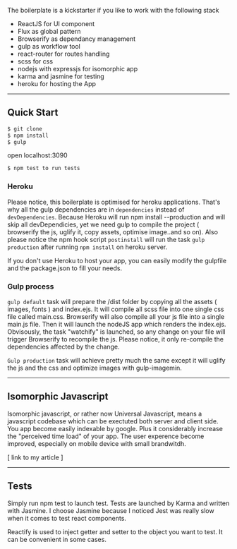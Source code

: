 
The boilerplate is a kickstarter if you like to work with the following stack

- ReactJS for UI component
- Flux as global pattern 
- Browserify as dependancy management
- gulp as workflow tool
- react-router for routes handling
- scss for css
- nodejs with expressjs for isomorphic app
- karma and jasmine for testing
- heroku for hosting the App

***

## Quick Start

```sh
$ git clone
$ npm install
$ gulp 
```
open localhost:3090

```sh
$ npm test to run tests
```
### Heroku

Please notice, this boilerplate is optimised for heroku applications. That's why all the gulp dependencies are in `dependencies` instead of `devDependencies`. Because Heroku will run npm install --production and will skip all devDependicies, yet we need gulp to compile the project ( browserify the js, uglify it, copy assets, optimise image..and so on). Also please notice the npm hook script `postinstall` will run the task `gulp production` after running `npm install` on heroku server.

If you don't use Heroku to host your app, you can easily modify the gulpfile and the package.json to fill your needs.


### Gulp process

`gulp default` task will prepare the /dist folder by copying all the assets ( images, fonts ) and index.ejs. It will compile all scss file into one single css file called main.css. Browserify will also compile all your js file into a single main.js file. Then it will launch the nodeJS app
which renders the index.ejs. Obvisously, the task "watchify" is launched, so any change on your file will trigger Browserify to recompile the js. Please notice, it only re-compile the dependencies affected by the change. 

`Gulp production` task will achieve pretty much the same except it will uglify the js and the css and optimize images with gulp-imagemin.


***

## Isomorphic Javascript

Isomorphic javascript, or rather now Universal Javascript, means a javascript codebase which can be exectuted both server and client side. You app become easily indexable by google. Plus it considerably increase the "perceived time load" of your app. The user experence become improved, especially on mobile device with small brandwitdh. 

[ link to my article ]

***

## Tests

Simply run npm test to launch test. Tests are launched by Karma and written with Jasmine. I choose Jasmine because I noticed Jest was really slow when it comes to test react components.

Reactify is used to inject getter and setter to the object you want to test. It can be convenient in some cases.
